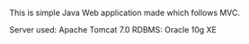 This is simple Java Web application made which follows MVC. 

Server used: Apache Tomcat 7.0
RDBMS: Oracle 10g XE
